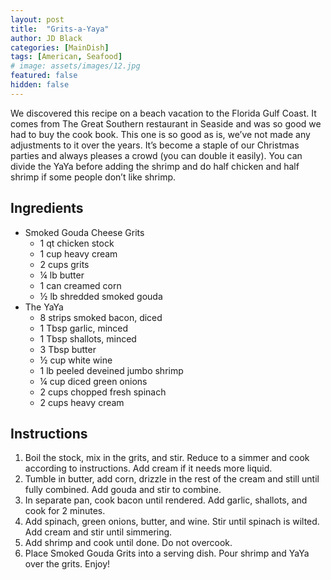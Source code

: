 ```yaml
---
layout: post
title:  "Grits-a-Yaya"
author: JD Black
categories: [MainDish]
tags: [American, Seafood]
# image: assets/images/12.jpg
featured: false
hidden: false
---
```


We discovered this recipe on a beach vacation to the Florida Gulf Coast.  It comes from The Great Southern restaurant in Seaside and was so good we had to buy the cook book.  This one is so good as is, we’ve not made any adjustments to it over the years.  It’s become a staple of our Christmas parties and always pleases a crowd (you can double it easily).  You can divide the YaYa before adding the shrimp and do half chicken and half shrimp if some people don’t like shrimp.

## Ingredients
- Smoked Gouda Cheese Grits
    - 1 qt chicken stock
    - 1 cup heavy cream
    - 2 cups grits
    - ¼ lb butter
    - 1 can creamed corn
    - ½ lb shredded smoked gouda
- The YaYa
    - 8 strips smoked bacon, diced
    - 1 Tbsp garlic, minced
    - 1 Tbsp shallots, minced
    - 3 Tbsp butter
    - ½ cup white wine
    - 1 lb peeled deveined jumbo shrimp
    - ¼ cup diced green onions
    - 2 cups chopped fresh spinach
    - 2 cups heavy cream

## Instructions
1. Boil the stock, mix in the grits, and stir.  Reduce to a simmer and cook according to instructions.  Add cream if it needs more liquid.
1. Tumble in butter, add corn, drizzle in the rest of the cream and still until fully combined.  Add gouda and stir to combine.
1. In separate pan, cook bacon until rendered.  Add garlic, shallots, and cook for 2 minutes.
1. Add spinach, green onions, butter, and wine.  Stir until spinach is wilted.  Add cream and stir until simmering.
1. Add shrimp and cook until done.  Do not overcook.
1. Place Smoked Gouda Grits into a serving dish.  Pour shrimp and YaYa over the grits.  Enjoy!




